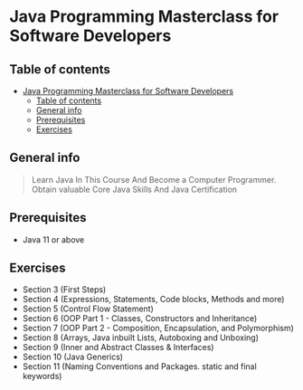 # Java Programming Masterclass for Software Developers

## Table of contents
- [Java Programming Masterclass for Software Developers](#java-programming-masterclass-for-software-developers)
  - [Table of contents](#table-of-contents)
  - [General info](#general-info)
  - [Prerequisites](#prerequisites)
  - [Exercises](#exercises)

## General info
> Learn Java In This Course And Become a Computer Programmer. Obtain valuable Core Java Skills And Java Certification

## Prerequisites
* Java 11 or above

## Exercises
* Section 3 (First Steps)
* Section 4 (Expressions, Statements, Code blocks, Methods and more)
* Section 5 (Control Flow Statement)
* Section 6 (OOP Part 1 - Classes, Constructors and Inheritance)
* Section 7 (OOP Part 2 - Composition, Encapsulation, and Polymorphism)
* Section 8 (Arrays, Java inbuilt Lists, Autoboxing and Unboxing)
* Section 9 (Inner and Abstract Classes & Interfaces)
* Section 10 (Java Generics)
* Section 11 (Naming Conventions and Packages. static and final keywords)